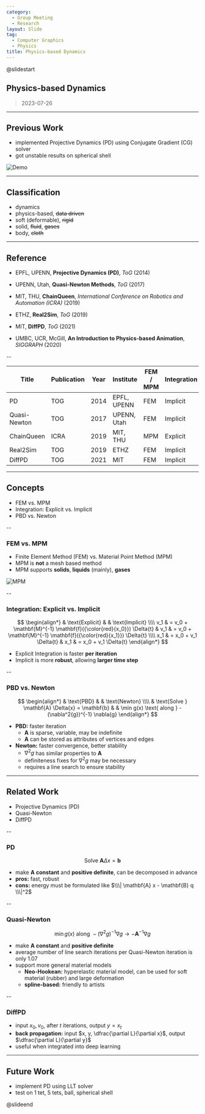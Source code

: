 ```yaml
---
category:
  - Group Meeting
  - Research
layout: Slide
tag:
  - Computer Graphics
  - Physics
title: Physics-based Dynamics
---
```


@slidestart

## Physics-based Dynamics

> 2023-07-26

---

## Previous Work

- implemented Projective Dynamics (PD) using Conjugate Gradient (CG) solver
- got unstable results on spherical shell

![Demo](https://cdn.liblaf.me/img/2023/2023-05-29T221715Z.png)

---

## Classification

- dynamics
- physics-based, ~~data driven~~
- soft (deformable), ~~rigid~~
- solid, ~~fluid~~, ~~gases~~
- body, ~~cloth~~

---

## Reference

- EPFL, UPENN, **Projective Dynamics (PD)**, _ToG_ (2014)
- UPENN, Utah, **Quasi-Newton Methods**, _ToG_ (2017)
- MIT, THU, **ChainQueen**, _International Conference on Robotics and Automation (ICRA)_ (2019)
- ETHZ, **Real2Sim**, _ToG_ (2019)
- MIT, **DiffPD**, _ToG_ (2021)

- UMBC, UCR, McGill, **An Introduction to Physics-based Animation**, _SIGGRAPH_ (2020)

--

| Title        | Publication | Year | Institute   | FEM / MPM | Integration | PBD / Newton | Diff  |
|--------------|-------------|------|-------------|-----------|-------------|--------------|-------|
| PD           | TOG         | 2014 | EPFL, UPENN | FEM       | Implicit    | PBD          | false |
| Quasi-Newton | TOG         | 2017 | UPENN, Utah | FEM       | Implicit    | Newton       | false |
| ChainQueen   | ICRA        | 2019 | MIT, THU    | MPM       | Explicit    | -            | true  |
| Real2Sim     | TOG         | 2019 | ETHZ        | FEM       | Implicit    | Newton       | true  |
| DiffPD       | TOG         | 2021 | MIT         | FEM       | Implicit    | PBD          | true  |

---

## Concepts

- FEM vs. MPM
- Integration: Explicit vs. Implicit
- PBD vs. Newton

--

### FEM vs. MPM

- Finite Element Method (FEM) vs. Material Point Method (MPM)
- MPM is **not** a mesh based method
- MPM supports **solids**, **liquids** (mainly), **gases**

![MPM](https://github.com/taichi-dev/public_files/raw/master/taichi/mpm128.gif)

--

### Integration: Explicit vs. Implicit

$$
\begin{align*}
      & \text{Explicit}                                                  &     & \text{Implicit}                                                  \\\\
  v_1 & = v_0 + \mathbf{M}^{-1} \mathbf{f}({\color{red}{x_0}}) \Delta{t} & v_1 & = v_0 + \mathbf{M}^{-1} \mathbf{f}({\color{red}{x_1}}) \Delta{t} \\\\
  x_1 & = x_0 + v_1 \Delta{t}                                            & x_1 & = x_0 + v_1 \Delta{t}
\end{align*}
$$

- Explicit Integration is faster **per iteration**
- Implicit is more **robust**, allowing **larger time step**

--

### PBD vs. Newton

$$
\begin{align*}
   & \text{PBD}                                      &  & \text{Newton}                                           \\\\
   & \text{Solve } \mathbf{A} \Delta{x} = \mathbf{b} &  & \min g(x) \text{ along } - (\nabla^2{g})^{-1} \nabla{g}
\end{align*}
$$

- **PBD:** faster iteration
  - $\mathbf{A}$ is sparse, variable, may be indefinite
  - $\mathbf{A}$ can be stored as attributes of vertices and edges
- **Newton:** faster convergence, better stability
  - $\nabla^2{g}$ has similar properties to $\mathbf{A}$
  - definiteness fixes for $\nabla^2{g}$ may be necessary
  - requires a line search to ensure stability

---

## Related Work

- Projective Dynamics (PD)
- Quasi-Newton
- DiffPD

--

### PD

$$
\text{Solve } \mathbf{A} \Delta{x} = \mathbf{b}
$$

- make $\mathbf{A}$ **constant** and **positive definite**, can be decomposed in advance
- **pros:** fast, robust
- **cons:** energy must be formulated like $\\\| \mathbf{A} x - \mathbf{B} q \\\|^2$

--

### Quasi-Newton

$$
\min g(x) \text{ along } - (\nabla^2{g})^{-1} \nabla{g} \to - \mathbf{A}^{-1} \nabla{g}
$$

- make $\mathbf{A}$ **constant** and **positive definite**
- average number of line search iterations per Quasi-Newton iteration is only 1.07
- support more general material models
  - **Neo-Hookean:** hyperelastic material model, can be used for soft material (rubber) and large deformation
  - **spline-based:** friendly to artists

--

### DiffPD

- input $x_0, v_0$, after $t$ iterations, output $y = x_t$
- **back propagation:** input $x, y, \dfrac{\partial L}{\partial x}$, output $\dfrac{\partial L}{\partial y}$
- useful when integrated into deep learning

---

## Future Work

- implement PD using LLT solver
- test on 1 tet, 5 tets, ball, spherical shell

@slideend
